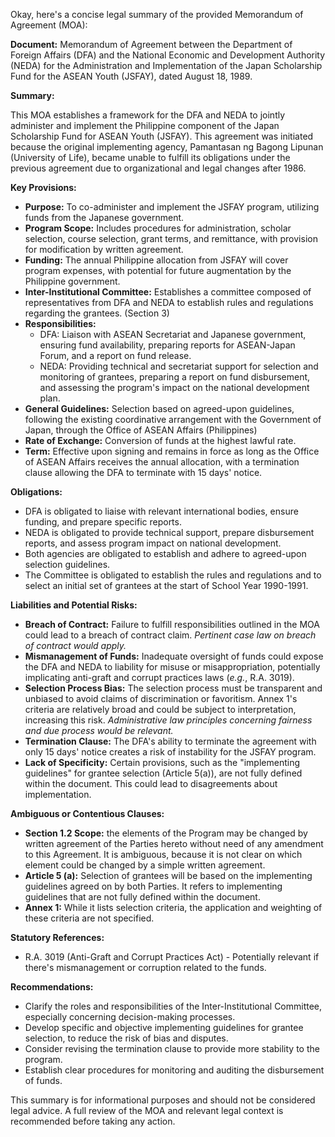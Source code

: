 Okay, here's a concise legal summary of the provided Memorandum of Agreement (MOA):

**Document:** Memorandum of Agreement between the Department of Foreign Affairs (DFA) and the National Economic and Development Authority (NEDA) for the Administration and Implementation of the Japan Scholarship Fund for the ASEAN Youth (JSFAY), dated August 18, 1989.

**Summary:**

This MOA establishes a framework for the DFA and NEDA to jointly administer and implement the Philippine component of the Japan Scholarship Fund for ASEAN Youth (JSFAY). This agreement was initiated because the original implementing agency, Pamantasan ng Bagong Lipunan (University of Life), became unable to fulfill its obligations under the previous agreement due to organizational and legal changes after 1986.

**Key Provisions:**

*   **Purpose:** To co-administer and implement the JSFAY program, utilizing funds from the Japanese government.
*   **Program Scope:** Includes procedures for administration, scholar selection, course selection, grant terms, and remittance, with provision for modification by written agreement.
*   **Funding:**  The annual Philippine allocation from JSFAY will cover program expenses, with potential for future augmentation by the Philippine government.
*   **Inter-Institutional Committee:** Establishes a committee composed of representatives from DFA and NEDA to establish rules and regulations regarding the grantees. (Section 3)
*   **Responsibilities:**
    *   DFA: Liaison with ASEAN Secretariat and Japanese government, ensuring fund availability, preparing reports for ASEAN-Japan Forum, and a report on fund release.
    *   NEDA: Providing technical and secretariat support for selection and monitoring of grantees, preparing a report on fund disbursement, and assessing the program's impact on the national development plan.
*   **General Guidelines:** Selection based on agreed-upon guidelines, following the existing coordinative arrangement with the Government of Japan, through the Office of ASEAN Affairs (Philippines)
*   **Rate of Exchange:** Conversion of funds at the highest lawful rate.
*   **Term:** Effective upon signing and remains in force as long as the Office of ASEAN Affairs receives the annual allocation, with a termination clause allowing the DFA to terminate with 15 days' notice.

**Obligations:**

*   DFA is obligated to liaise with relevant international bodies, ensure funding, and prepare specific reports.
*   NEDA is obligated to provide technical support, prepare disbursement reports, and assess program impact on national development.
*   Both agencies are obligated to establish and adhere to agreed-upon selection guidelines.
*   The Committee is obligated to establish the rules and regulations and to select an initial set of grantees at the start of School Year 1990-1991.

**Liabilities and Potential Risks:**

*   **Breach of Contract:** Failure to fulfill responsibilities outlined in the MOA could lead to a breach of contract claim. *Pertinent case law on breach of contract would apply.*
*   **Mismanagement of Funds:**  Inadequate oversight of funds could expose the DFA and NEDA to liability for misuse or misappropriation, potentially implicating anti-graft and corrupt practices laws (*e.g.*, R.A. 3019).
*   **Selection Process Bias:** The selection process must be transparent and unbiased to avoid claims of discrimination or favoritism. Annex 1's criteria are relatively broad and could be subject to interpretation, increasing this risk. *Administrative law principles concerning fairness and due process would be relevant.*
*   **Termination Clause:** The DFA's ability to terminate the agreement with only 15 days' notice creates a risk of instability for the JSFAY program.
*   **Lack of Specificity:** Certain provisions, such as the "implementing guidelines" for grantee selection (Article 5(a)), are not fully defined within the document. This could lead to disagreements about implementation.

**Ambiguous or Contentious Clauses:**

*   **Section 1.2 Scope:** the elements of the Program may be changed by written agreement of the Parties hereto without need of any amendment to this Agreement. It is ambiguous, because it is not clear on which element could be changed by a simple written agreement.
*   **Article 5 (a):** Selection of grantees will be based on the implementing guidelines agreed on by both Parties. It refers to implementing guidelines that are not fully defined within the document.
*   **Annex 1:** While it lists selection criteria, the application and weighting of these criteria are not specified.

**Statutory References:**

*   R.A. 3019 (Anti-Graft and Corrupt Practices Act) - Potentially relevant if there's mismanagement or corruption related to the funds.

**Recommendations:**

*   Clarify the roles and responsibilities of the Inter-Institutional Committee, especially concerning decision-making processes.
*   Develop specific and objective implementing guidelines for grantee selection, to reduce the risk of bias and disputes.
*   Consider revising the termination clause to provide more stability to the program.
*   Establish clear procedures for monitoring and auditing the disbursement of funds.

This summary is for informational purposes and should not be considered legal advice. A full review of the MOA and relevant legal context is recommended before taking any action.
